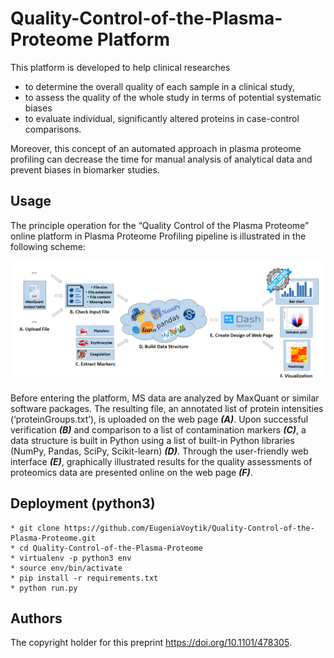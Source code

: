 # Quality-Control-of-the-Plasma-Proteome Platform
This platform is developed to help clinical researches 
- to determine the overall quality of each sample in a clinical study, 
- to assess the quality of the whole study in terms of potential systematic biases 
- to evaluate individual, significantly altered proteins in case-control comparisons.

Moreover, this concept of an automated approach in plasma proteome profiling can decrease the time for manual analysis 
of analytical data and prevent biases in biomarker studies.

## Usage
The principle operation for the “Quality Control of the Plasma Proteome” online platform in Plasma Proteome Profiling 
pipeline is illustrated in the following scheme:

![Computational Quality Control of the Plasma Proteome workflow](Images/workflow.png)

Before entering the platform, MS data are analyzed by MaxQuant or similar software packages. 
The resulting file, an annotated list of protein intensities (‘proteinGroups.txt’), 
is uploaded on the web page **_(A)_**. Upon successful verification **_(B)_** and 
comparison to a list of contamination markers **_(C)_**, a data structure is built 
in Python using a list of built-in Python libraries (NumPy, Pandas, SciPy, 
Scikit-learn) **_(D)_**. Through the user-friendly web interface **_(E)_**, 
graphically illustrated results for the quality assessments of proteomics data 
are presented online on the web page **_(F)_**. 


## Deployment (python3)
```
* git clone https://github.com/EugeniaVoytik/Quality-Control-of-the-Plasma-Proteome.git
* cd Quality-Control-of-the-Plasma-Proteome
* virtualenv -p python3 env
* source env/bin/activate
* pip install -r requirements.txt
* python run.py
```

## Authors

The copyright holder for this preprint https://doi.org/10.1101/478305.
